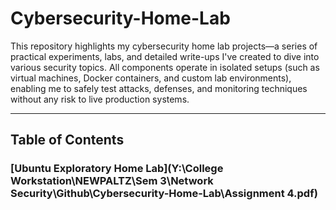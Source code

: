 # Cybersecurity-Home-Lab

This repository highlights my cybersecurity home lab projects—a series of practical experiments, labs, and detailed write-ups I've created to dive into various security topics. All components operate in isolated setups (such as virtual machines, Docker containers, and custom lab environments), enabling me to safely test attacks, defenses, and monitoring techniques without any risk to live production systems.

---

## Table of Contents

### [Ubuntu Exploratory Home Lab](Y:\College Workstation\NEWPALTZ\Sem 3\Network Security\Github\Cybersecurity-Home-Lab\Assignment 4.pdf)
